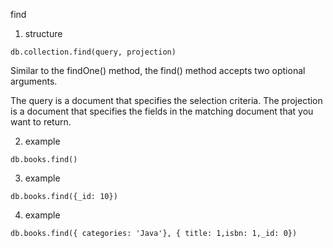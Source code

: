 find

1) structure

```
db.collection.find(query, projection)
```

Similar to the findOne() method, the find() method accepts two optional arguments.

The query is a document that specifies the selection criteria.
The projection is a document that specifies the fields in the matching document that you want to return.

2) example 

```
db.books.find()
```

3) example 

```
db.books.find({_id: 10})
```

4) example 

```
db.books.find({ categories: 'Java'}, { title: 1,isbn: 1,_id: 0})
```
